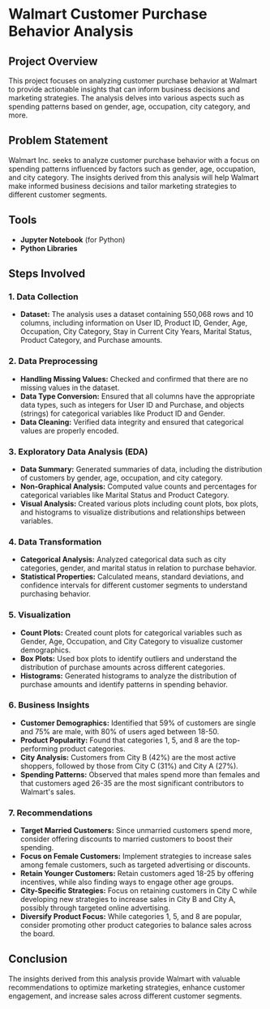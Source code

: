 # Walmart Customer Purchase Behavior Analysis

## Project Overview

This project focuses on analyzing customer purchase behavior at Walmart to provide actionable insights that can inform business decisions and marketing strategies. The analysis delves into various aspects such as spending patterns based on gender, age, occupation, city category, and more.

## Problem Statement

Walmart Inc. seeks to analyze customer purchase behavior with a focus on spending patterns influenced by factors such as gender, age, occupation, and city category. The insights derived from this analysis will help Walmart make informed business decisions and tailor marketing strategies to different customer segments.

## Tools

- **Jupyter Notebook** (for Python)
- **Python Libraries**

## Steps Involved

### 1. Data Collection
- **Dataset:** The analysis uses a dataset containing 550,068 rows and 10 columns, including information on User ID, Product ID, Gender, Age, Occupation, City Category, Stay in Current City Years, Marital Status, Product Category, and Purchase amounts.

### 2. Data Preprocessing
- **Handling Missing Values:** Checked and confirmed that there are no missing values in the dataset.
- **Data Type Conversion:** Ensured that all columns have the appropriate data types, such as integers for User ID and Purchase, and objects (strings) for categorical variables like Product ID and Gender.
- **Data Cleaning:** Verified data integrity and ensured that categorical values are properly encoded.

### 3. Exploratory Data Analysis (EDA)
- **Data Summary:** Generated summaries of data, including the distribution of customers by gender, age, occupation, and city category.
- **Non-Graphical Analysis:** Computed value counts and percentages for categorical variables like Marital Status and Product Category.
- **Visual Analysis:** Created various plots including count plots, box plots, and histograms to visualize distributions and relationships between variables.

### 4. Data Transformation
- **Categorical Analysis:** Analyzed categorical data such as city categories, gender, and marital status in relation to purchase behavior.
- **Statistical Properties:** Calculated means, standard deviations, and confidence intervals for different customer segments to understand purchasing behavior.

### 5. Visualization
- **Count Plots:** Created count plots for categorical variables such as Gender, Age, Occupation, and City Category to visualize customer demographics.
- **Box Plots:** Used box plots to identify outliers and understand the distribution of purchase amounts across different categories.
- **Histograms:** Generated histograms to analyze the distribution of purchase amounts and identify patterns in spending behavior.

### 6. Business Insights
- **Customer Demographics:** Identified that 59% of customers are single and 75% are male, with 80% of users aged between 18-50.
- **Product Popularity:** Found that categories 1, 5, and 8 are the top-performing product categories.
- **City Analysis:** Customers from City B (42%) are the most active shoppers, followed by those from City C (31%) and City A (27%).
- **Spending Patterns:** Observed that males spend more than females and that customers aged 26-35 are the most significant contributors to Walmart's sales.

### 7. Recommendations
- **Target Married Customers:** Since unmarried customers spend more, consider offering discounts to married customers to boost their spending.
- **Focus on Female Customers:** Implement strategies to increase sales among female customers, such as targeted advertising or discounts.
- **Retain Younger Customers:** Retain customers aged 18-25 by offering incentives, while also finding ways to engage other age groups.
- **City-Specific Strategies:** Focus on retaining customers in City C while developing new strategies to increase sales in City B and City A, possibly through targeted online advertising.
- **Diversify Product Focus:** While categories 1, 5, and 8 are popular, consider promoting other product categories to balance sales across the board.

## Conclusion

The insights derived from this analysis provide Walmart with valuable recommendations to optimize marketing strategies, enhance customer engagement, and increase sales across different customer segments.
